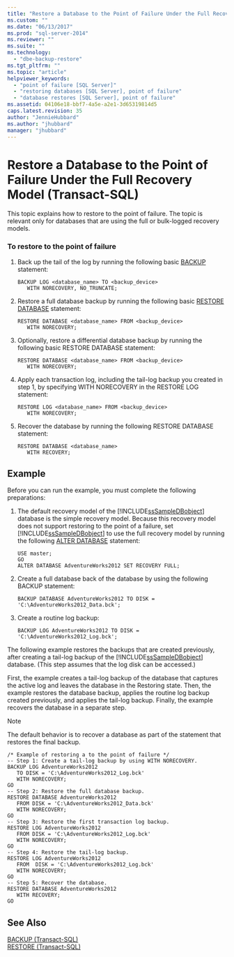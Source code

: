 ```yaml
---
title: "Restore a Database to the Point of Failure Under the Full Recovery Model (Transact-SQL) | Microsoft Docs"
ms.custom: ""
ms.date: "06/13/2017"
ms.prod: "sql-server-2014"
ms.reviewer: ""
ms.suite: ""
ms.technology: 
  - "dbe-backup-restore"
ms.tgt_pltfrm: ""
ms.topic: "article"
helpviewer_keywords: 
  - "point of failure [SQL Server]"
  - "restoring databases [SQL Server], point of failure"
  - "database restores [SQL Server], point of failure"
ms.assetid: 04106e18-bbf7-4a5e-a2e1-3d65319814d5
caps.latest.revision: 35
author: "JennieHubbard"
ms.author: "jhubbard"
manager: "jhubbard"
---
```

# Restore a Database to the Point of Failure Under the Full Recovery Model (Transact-SQL)
  This topic explains how to restore to the point of failure. The topic is relevant only for databases that are using the full or bulk-logged recovery models.  
  
### To restore to the point of failure  
  
1.  Back up the tail of the log by running the following basic [BACKUP](~/t-sql/statements/backup-transact-sql.md) statement:  
  
    ```  
    BACKUP LOG <database_name> TO <backup_device>   
       WITH NORECOVERY, NO_TRUNCATE;  
    ```  
  
2.  Restore a full database backup by running the following basic [RESTORE DATABASE](~/t-sql/statements/restore-statements-transact-sql.md) statement:  
  
    ```  
    RESTORE DATABASE <database_name> FROM <backup_device>   
       WITH NORECOVERY;  
    ```  
  
3.  Optionally, restore a differential database backup by running the following basic RESTORE DATABASE statement:  
  
    ```  
    RESTORE DATABASE <database_name> FROM <backup_device>   
       WITH NORECOVERY;  
    ```  
  
4.  Apply each transaction log, including the tail-log backup you created in step 1, by specifying WITH NORECOVERY in the RESTORE LOG statement:  
  
    ```  
    RESTORE LOG <database_name> FROM <backup_device>   
       WITH NORECOVERY;  
    ```  
  
5.  Recover the database by running the following RESTORE DATABASE statement:  
  
    ```  
    RESTORE DATABASE <database_name>   
       WITH RECOVERY;  
    ```  
  
## Example  
 Before you can run the example, you must complete the following preparations:  
  
1.  The default recovery model of the [!INCLUDE[ssSampleDBobject](../../../../includes/sssampledbobject-md.md)] database is the simple recovery model. Because this recovery model does not support restoring to the point of a failure, set [!INCLUDE[ssSampleDBobject](../../../../includes/sssampledbobject-md.md)] to use the full recovery model by running the following [ALTER DATABASE](~/t-sql/statements/alter-database-transact-sql.md) statement:  
  
    ```  
    USE master;  
    GO  
    ALTER DATABASE AdventureWorks2012 SET RECOVERY FULL;  
    ```  
  
2.  Create a full database back of the database by using the following BACKUP statement:  
  
    ```  
    BACKUP DATABASE AdventureWorks2012 TO DISK = 'C:\AdventureWorks2012_Data.bck';  
    ```  
  
3.  Create a routine log backup:  
  
    ```  
    BACKUP LOG AdventureWorks2012 TO DISK = 'C:\AdventureWorks2012_Log.bck';  
    ```  
  
 The following example restores the backups that are created previously, after creating a tail-log backup of the [!INCLUDE[ssSampleDBobject](../../../../includes/sssampledbobject-md.md)] database. (This step assumes that the log disk can be accessed.)  
  
 First, the example creates a tail-log backup of the database that captures the active log and leaves the database in the Restoring state. Then, the example restores the database backup, applies the routine log backup created previously, and applies the tail-log backup. Finally, the example recovers the database in a separate step.  
  
> [!NOTE]  
>  The default behavior is to recover a database as part of the statement that restores the final backup.  
  
```  
/* Example of restoring a to the point of failure */  
-- Step 1: Create a tail-log backup by using WITH NORECOVERY.  
BACKUP LOG AdventureWorks2012  
   TO DISK = 'C:\AdventureWorks2012_Log.bck'  
   WITH NORECOVERY;  
GO  
-- Step 2: Restore the full database backup.  
RESTORE DATABASE AdventureWorks2012  
   FROM DISK = 'C:\AdventureWorks2012_Data.bck'  
   WITH NORECOVERY;  
GO  
-- Step 3: Restore the first transaction log backup.  
RESTORE LOG AdventureWorks2012  
   FROM DISK = 'C:\AdventureWorks2012_Log.bck'  
   WITH NORECOVERY;  
GO  
-- Step 4: Restore the tail-log backup.  
RESTORE LOG AdventureWorks2012  
   FROM  DISK = 'C:\AdventureWorks2012_Log.bck'  
   WITH NORECOVERY;  
GO  
-- Step 5: Recover the database.  
RESTORE DATABASE AdventureWorks2012  
   WITH RECOVERY;  
GO  
```  
  
## See Also  
 [BACKUP &#40;Transact-SQL&#41;](~/t-sql/statements/backup-transact-sql.md)   
 [RESTORE &#40;Transact-SQL&#41;](~/t-sql/statements/restore-statements-transact-sql.md)  
  
  